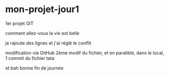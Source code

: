 # mon-projet-jour1
1er projet GIT

comment allez-vous
la vie est belle

je rajoute des lignes
et j'ai réglé le conflit


modification via GitHub
2ème modif du fichier, et en parallèle, dans le local, 1 commit du fichier tata



et bah bonne fin de journée

